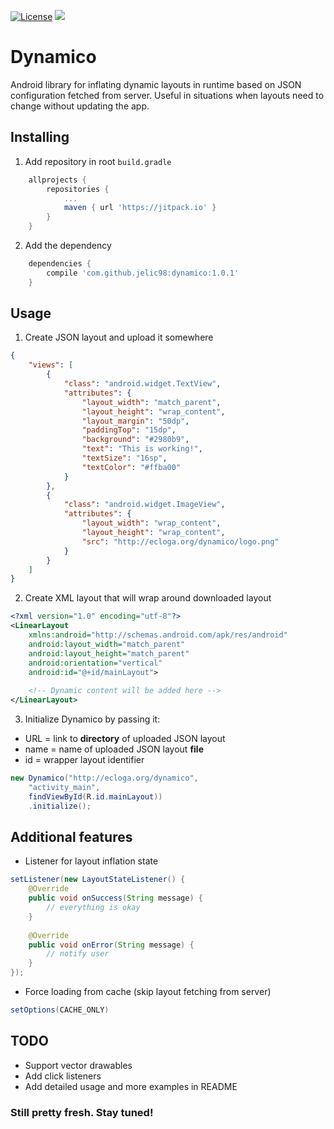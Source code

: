 [![License](https://img.shields.io/badge/License-Apache%202.0-blue.svg)](https://opensource.org/licenses/Apache-2.0)
[![](https://jitpack.io/v/jelic98/dashbug.svg)](https://jitpack.io/#jelic98/dashbug)

# Dynamico

Android library for inflating dynamic layouts in runtime based on JSON configuration fetched from server. Useful in situations when layouts need to change without updating the app.

## Installing

1. Add repository in root ```build.gradle```

```gradle
    allprojects {
        repositories {
            ...
            maven { url 'https://jitpack.io' }
        }
    }
```

2. Add the dependency

```gradle
    dependencies {
    	compile 'com.github.jelic98:dynamico:1.0.1'
	}
```

## Usage

1. Create JSON layout and upload it somewhere

```json
{
	"views": [
		{
          	"class": "android.widget.TextView",
          	"attributes": {
				"layout_width": "match_parent",
				"layout_height": "wrap_content",
				"layout_margin": "50dp",
				"paddingTop": "15dp",
				"background": "#2980b9",
				"text": "This is working!",
				"textSize": "16sp",
				"textColor": "#ffba00"
			}
		},
		{
			"class": "android.widget.ImageView",
			"attributes": {
				"layout_width": "wrap_content",
				"layout_height": "wrap_content",
				"src": "http://ecloga.org/dynamico/logo.png"
			}
		}
	]
}
```

2. Create XML layout that will wrap around downloaded layout

```xml
<?xml version="1.0" encoding="utf-8"?>
<LinearLayout
	xmlns:android="http://schemas.android.com/apk/res/android"
	android:layout_width="match_parent"
	android:layout_height="match_parent"
	android:orientation="vertical"
	android:id="@+id/mainLayout">
		
	<!-- Dynamic content will be added here -->
</LinearLayout>
```

3. Initialize Dynamico by passing it:
* URL = link to **directory** of uploaded JSON layout
* name = name of uploaded JSON layout **file**
* id = wrapper layout identifier

```java
new Dynamico("http://ecloga.org/dynamico",
	"activity_main",
	findViewById(R.id.mainLayout))
    .initialize();
```

## Additional features

* Listener for layout inflation state

```java
setListener(new LayoutStateListener() {
	@Override
	public void onSuccess(String message) {
		// everything is okay
	}
	
	@Override
	public void onError(String message) {
		// notify user
	}
});
```

* Force loading from cache (skip layout fetching from server)

```java
setOptions(CACHE_ONLY)
```

## TODO

* Support vector drawables
* Add click listeners
* Add detailed usage and more examples in README

### Still pretty fresh. Stay tuned!